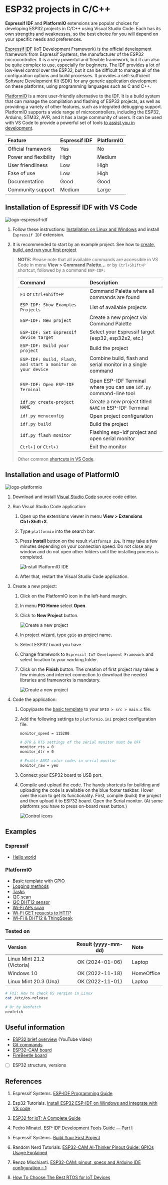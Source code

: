 # ESP32 projects in C/C++

**Espressif IDF** and **PlatformIO** extensions are popular choices for developing ESP32 projects in C/C++ using Visual Studio Code. Each has its own strengths and weaknesses, so the best choice for you will depend on your specific needs and preferences.

[Espressif IDF](https://docs.espressif.com/projects/esp-idf/en/latest/esp32/get-started/) (IoT Development Framework) is the official development framework from Espressif Systems, the manufacturer of the ESP32 microcontroller. It is a very powerful and flexible framework, but it can also be quite complex to use, especially for beginners. The IDF provides a lot of low-level control over the ESP32, but it can be difficult to manage all of the configuration options and build processes. It provides a self-sufficient Software Development Kit (SDK) for any generic application development on these platforms, using programming languages such as C and C++.

[PlatformIO](https://platformio.org/) is a more user-friendly alternative to the IDF. It is a build system that can manage the compilation and flashing of ESP32 projects, as well as providing a variety of other features, such as integrated debugging support. PlatformIO supports a wide range of microcontrollers, including the ESP32, Arduino, STM32, AVR, and it has a large community of users. It can be used with VS Code to provide a powerful set of tools [to assist you in development](https://dronebotworkshop.com/platformio/).

| Feature | Espressif IDF | PlatformIO |
| :-- | :-- | :-- |
Official framework | Yes | No
Power and flexibility | High | Medium
User friendliness | Low | High
Ease of use | Low | High
Documentation | Good | Good
Community support | Medium | Large

## Installation of Espressif IDF with VS Code

![logo-espressif-idf](images/logo_espressif-idf.png)

1. Follow these instructions: [Installation on Linux and Windows](https://github.com/espressif/vscode-esp-idf-extension/blob/master/docs/tutorial/install.md) and install `Espressif IDF` extension.

2. It is recommended to start by an example project. See how to [create, build, and run your first project](https://github.com/espressif/vscode-esp-idf-extension/blob/master/docs/tutorial/basic_use.md)

  > **NOTE:** Please note that all available commands are accessible in VS Code in menu **View > Command Palette...** or by `Ctrl+Shift+P` shortcut, followed by a command `ESP-IDF: `
  >
  > Command | Description
  > :-- | :--
  > `F1` or `Ctrl+Shift+P` | Command Palette where all commands are found
  > `ESP-IDF: Show Examples Projects` | List of available projects
  > `ESP-IDF: New project` | Create a new project via Command Palette
  > `ESP-IDF: Set Espressif device target` | Select your Espressif target (esp32, esp32s2, etc.)
  > `ESP-IDF: Build your project` | Build the project
  > `ESP-IDF: Build, Flash, and start a monitor on your device` | Combine build, flash and serial monitor in a single command
  > |||
  > `ESP-IDF: Open ESP-IDF Terminal` | Open ESP-IDF Terminal where you can use `idf.py` command-line tool
  > `idf.py create-project NAME` | Create a new project titled `NAME` in ESP-IDF Terminal
  > `idf.py menuconfig` | Open project configuration
  > `idf.py build` | Build the project
  > `idf.py flash monitor` | Flashing esp-idf project and open serial monitor
  > `Ctrl+]` or `Ctrl+)` | Exit the monitor
  >
  > Other common [shortcuts in VS Code](https://code.visualstudio.com/shortcuts/keyboard-shortcuts-windows.pdf).

## Installation and usage of PlatformIO

![logo-platformio](images/logo_platformio.png)

1. Download and install [Visual Studio Code](https://code.visualstudio.com/) source code editor.

2. Run Visual Studio Code application:
   1. Open up the extensions viewer in menu **View > Extensions Ctrl+Shift+X**.
   2. Type `platformio` into the search bar.
   3. Press **Install** button on the result `PlatformIO IDE`. It may take a few minutes depending on your connection speed. Do not close any window and do not open other folders until the installing process is completed.

      ![Install PlatformIO IDE](images/platformio_install.png)

   4. After that, restart the Visual Studio Code application.

3. Create a new project:
   1. Click on the PlatformIO icon in the left-hand margin.
   2. In menu **PIO Home** select **Open**.
   3. Click to **New Project** button.
   
      ![Create a new project](images/platformio_new_project.png)
   
   4. In project wizard, type `gpio` as project name.
   5. Select ESP32 board you have.
   6. Change framework to `Espressif IoT Development Framework` and select location to your working folder.
   7. Click on the **Finish** button. The creation of first project may takes a few minutes and internet connection to download the needed libraries and frameworks is mandatory.

      ![Create a new project](images/platformio_project_name.png)

4. Code the application:
   1. Copy/paste the [basic template](https://raw.githubusercontent.com/tomas-fryza/esp-idf/main/examples-platformio/gpio/src/main.c) to your `GPIO > src > main.c` file.
   2. Add the following settings to `platformio.ini` project configuration file.

      ```bash
      monitor_speed = 115200

      # DTR & RTS settings of the serial monitor must be OFF
      monitor_rts = 0
      monitor_dtr = 0

      # Enable ANSI color codes in serial monitor
      monitor_raw = yes
      ```

   3. Connect your ESP32 board to USB port.

   4. Compile and upload the code. The handy shortcuts for building and uploading the code is available on the blue footer taskbar. Hover over the icon to get its functionality. First, compile (build) the project and then upload it to ESP32 board. Open the Serial monitor. (At some platforms you have to press on-board reset button.)

      ![Control icons](images/platformio_footer2.png)

## Examples

### Espressif

* [Hello world](examples-espressif/hello_world)

### PlatformIO

* [Basic template with GPIO](examples-platformio/gpio)
* [Logging methods](examples-platformio/log_methods)
* [Tasks](examples-platformio/tasks)
* [I2C scan](examples-platformio/i2c_scan)
* [I2C DHT12 sensor](examples-platformio/i2c_sensor)
* [Wi-Fi APs scan](examples-platformio/wifi_scan)
* [Wi-Fi GET requests to HTTP](examples-platformio/wifi_get_requests)
* [Wi-Fi & DHT12 & ThingSpeak](examples-platformio/wifi_thingspeak)

### Tested on

| **Version**                | **Result (yyyy-mm-dd)** | **Note**    |
| :------------------------- | :---------------------: | :---------- |
| Linux Mint 21.2 (Victoria) | OK (2024-01-06)         | Laptop      |
| Windows 10                 | OK (2022-11-18)         | HomeOffice  |
| Linux Mint 20.3 (Una)      | OK (2022-11-01)         | Laptop      |

```bash
# FYI: How to check OS version in Linux
cat /etc/os-release

# Or by Neofetch
neofetch
```

## Useful information

* [ESP32 brief overview](https://www.youtube.com/watch?v=DoctWoxIaH8) (YouTube video)
* [Git commands](docs/README-useful-git-commands.md)
* [ESP32-CAM board](docs/esp32-cam.md)
* [FireBeetle board](docs/firebeetle.md)
* [ ] ESP32 structure, versions

## References

1. Espressif Systems. [ESP-IDF Programming Guide](https://docs.espressif.com/projects/esp-idf/en/latest/esp32/)

2. Esp32 Tutorials. [Install ESP32 ESP-IDF on Windows and Integrate with VS code](https://esp32tutorials.com/install-esp32-esp-idf-windows-integrate-vs-code/)

3. [ESP32 for IoT: A Complete Guide](https://www.nabto.com/guide-to-iot-esp-32/)

4. Pedro Minatel. [ESP-IDF Development Tools Guide — Part I](https://blog.espressif.com/esp-idf-development-tools-guide-part-i-89af441585b)

5. Espressif Systems. [Build Your First Project](https://docs.espressif.com/projects/esp-idf/en/latest/esp32/get-started/index.html#build-your-first-project)

6. Random Nerd Tutorials. [ESP32-CAM AI-Thinker Pinout Guide: GPIOs Usage Explained](https://randomnerdtutorials.com/esp32-cam-ai-thinker-pinout/)

7. Renzo Mischianti. [ESP32-CAM: pinout, specs and Arduino IDE configuration – 1](https://www.mischianti.org/2021/08/30/esp32-cam-pinout-specs-and-arduino-ide-configuration-1/)

8. [How To Choose The Best RTOS for IoT Devices](https://www.nabto.com/how-to-choose-best-rtos-for-iot/)
